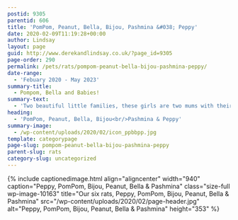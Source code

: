 ```yaml
---
postid: 9305
parentid: 606
title: 'PomPom, Peanut, Bella, Bijou, Pashmina &#038; Peppy'
date: 2020-02-09T11:19:28+00:00
author: Lindsay
layout: page
guid: http://www.derekandlindsay.co.uk/?page_id=9305
page-order: 290
permalink: /pets/rats/pompom-peanut-bella-bijou-pashmina-peppy/
date-range:
  - 'Febuary 2020 - May 2023'
summary-title:
  - Pompom, Bella and Babies!
summary-text:
  - 'Two beautiful little families, these girls are two mums with their four daughters.  Given up for adoption while pregnant the babies were born at an RSPCA centre and we were super lucky to be able to offer them all a home together.'
heading:
  - 'PomPom, Peanut, Bella, Bijou<br/>Pashmina & Peppy'
summary-image:
  - /wp-content/uploads/2020/02/icon_ppbbpp.jpg
template: categorypage
page-slug: pompom-peanut-bella-bijou-pashmina-peppy
parent-slug: rats
category-slug: uncategorized
---
```

{% include captionedimage.html align="aligncenter" width="940" caption="Peppy, PomPom, Bijou, Peanut, Bella & Pashmina" class="size-full wp-image-10163" title="Our six rats, Peppy, PomPom, Bijou, Peanut, Bella & Pashmina" src="/wp-content/uploads/2020/02/page-header.jpg" alt="Peppy, PomPom, Bijou, Peanut, Bella & Pashmina" height="353" %}